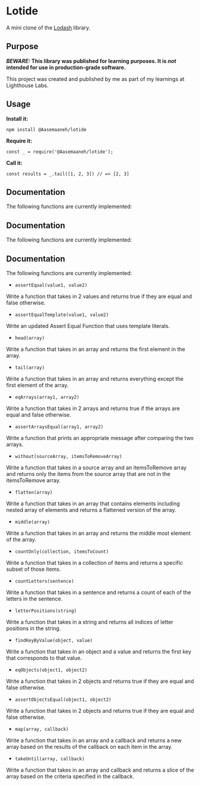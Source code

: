 # Lotide

A mini clone of the [Lodash](https://lodash.com) library.

## Purpose

**_BEWARE:_ This library was published for learning purposes. It is _not_ intended for use in production-grade software.**

This project was created and published by me as part of my learnings at Lighthouse Labs. 

## Usage

**Install it:**

`npm install @Aasemaaneh/lotide`

**Require it:**

`const _ = require('@Aasemaaneh/lotide');`

**Call it:**

`const results = _.tail([1, 2, 3]) // => [2, 3]`

## Documentation

The following functions are currently implemented:

## Documentation

The following functions are currently implemented:

## Documentation

The following functions are currently implemented:

* `assertEqual(value1, value2)`

Write a function that takes in 2 values and returns true if they are equal and false otherwise.

* `assertEqualTemplate(value1, value2)`

Write an updated Assert Equal Function that uses template literals.

* `head(array)`

Write a function that takes in an array and returns the first element in the array.

* `tail(array)`

Write a function that takes in an array and returns everything except the first element of the array.

* `eqArrays(array1, array2)`

Write a function that takes in 2 arrays and returns true if the arrays are equal and false otherwise.

* `assertArraysEqual(array1, array2)`

Write a function that prints an appropriate message after comparing the two arrays.

* `without(sourceArray, itemsToRemoveArray)`

Write a function that takes in a source array and an itemsToRemove array and returns only the items from the source array that are not in the itemsToRemove array.

* `flatten(array)`

Write a function that takes in an array that contains elements including nested array of elements and returns a flattened version of the array.

* `middle(array)`

Write a function that takes in an array and returns the middle most element of the array.

* `countOnly(collection, itemsToCount)`

Write a function that takes in a collection of items and returns a specific subset of those items.

* `countLetters(sentence)`

Write a function that takes in a sentence and returns a count of each of the letters in the sentence.

* `letterPositions(string)`

Write a function that takes in a string and returns all indices of letter positions in the string.

* `findKeyByValue(object, value)`

Write a function that takes in an object and a value and returns the first key that corresponds to that value.

* `eqObjects(object1, object2)`

Write a function that takes in 2 objects and returns true if they are equal and false otherwise.

* `assertObjectsEqual(object1, object2)`

Write a function that takes in 2 objects and returns true if they are equal and false otherwise.

* `map(array, callback)`

Write a function that takes in an array and a callback and returns a new array based on the results of the callback on each item in the array.

* `takeUntil(array, callback)`

Write a function that takes in an array and callback and returns a slice of the array based on the criteria specified in the callback.
